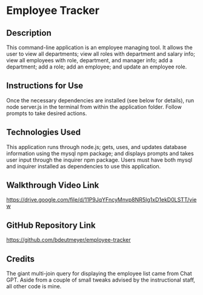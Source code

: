 # Employee Tracker

## Description
This command-line application is an employee managing tool. It allows the user to view all departments; view all roles with department and salary info; view all employees with role, department, and manager info; add a department; add a role; add an employee; and update an employee role.

## Instructions for Use
Once the necessary dependencies are installed (see below for details), run node server.js in the terminal from within the application folder. Follow prompts to take desired actions.

## Technologies Used
This application runs through node.js; gets, uses, and updates database information using the mysql npm package; and displays prompts and takes user input through the inquirer npm package. Users must have both mysql and inquirer installed as dependencies to use this application.

## Walkthrough Video Link
https://drive.google.com/file/d/11P9JqYFncyMnvp8NR5Ig1xD1ekD0LSTT/view

## GitHub Repository Link
https://github.com/bdeutmeyer/employee-tracker

## Credits
The giant multi-join query for displaying the employee list came from Chat GPT. Aside from a couple of small tweaks advised by the instructional staff, all other code is mine.